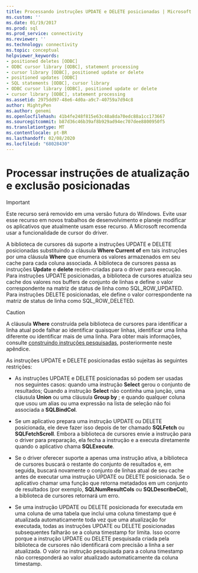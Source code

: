 ```yaml
---
title: Processando instruções UPDATE e DELETE posicionadas | Microsoft Docs
ms.custom: ''
ms.date: 01/19/2017
ms.prod: sql
ms.prod_service: connectivity
ms.reviewer: ''
ms.technology: connectivity
ms.topic: conceptual
helpviewer_keywords:
- positioned deletes [ODBC]
- ODBC cursor library [ODBC], statement processing
- cursor library [ODBC], positioned update or delete
- positioned updates [ODBC]
- SQL statements [ODBC], cursor library
- ODBC cursor library [ODBC], positioned update or delete
- cursor library [ODBC], statement processing
ms.assetid: 2975dd97-48e6-4d0a-a9c7-40759a7d94c8
author: MightyPen
ms.author: genemi
ms.openlocfilehash: 41b4fe248f815e63c48a8da70edc88a1cc173667
ms.sourcegitcommit: b87d36c46b39af8b929ad94ec707dee8800950f5
ms.translationtype: MT
ms.contentlocale: pt-BR
ms.lasthandoff: 02/08/2020
ms.locfileid: "68028430"
---
```

# <a name="processing-positioned-update-and-delete-statements"></a>Processar instruções de atualização e exclusão posicionadas
> [!IMPORTANT]  
>  Este recurso será removido em uma versão futura do Windows. Evite usar esse recurso em novos trabalhos de desenvolvimento e planeje modificar os aplicativos que atualmente usam esse recurso. A Microsoft recomenda usar a funcionalidade de cursor do driver.  
  
 A biblioteca de cursores dá suporte a instruções UPDATE e DELETE posicionadas substituindo a cláusula **Where Current of** em tais instruções por uma cláusula **Where** que enumera os valores armazenados em seu cache para cada coluna associada. A biblioteca de cursores passa as instruções **Update** e **delete** recém-criadas para o driver para execução. Para instruções UPDATE posicionadas, a biblioteca de cursores atualiza seu cache dos valores nos buffers de conjunto de linhas e define o valor correspondente na matriz de status de linha como SQL_ROW_UPDATED. Para instruções DELETE posicionadas, ele define o valor correspondente na matriz de status de linha como SQL_ROW_DELETED.  
  
> [!CAUTION]  
>  A cláusula **Where** construída pela biblioteca de cursores para identificar a linha atual pode falhar ao identificar quaisquer linhas, identificar uma linha diferente ou identificar mais de uma linha. Para obter mais informações, consulte [construindo instruções pesquisadas](../../../odbc/reference/appendixes/constructing-searched-statements.md), posteriormente neste apêndice.  
  
 As instruções UPDATE e DELETE posicionadas estão sujeitas às seguintes restrições:  
  
-   As instruções UPDATE e DELETE posicionadas só podem ser usadas nos seguintes casos: quando uma instrução **Select** gerou o conjunto de resultados; Quando a instrução **Select** não continha uma junção, uma cláusula **Union** ou uma cláusula **Group by** ; e quando qualquer coluna que usou um alias ou uma expressão na lista de seleção não foi associada a **SQLBindCol**.  
  
-   Se um aplicativo prepara uma instrução UPDATE ou DELETE posicionada, ele deve fazer isso depois de ter chamado **SQLFetch** ou **SQLFetchScroll**. Embora a biblioteca de cursores envie a instrução para o driver para preparação, ela fecha a instrução e a executa diretamente quando o aplicativo chama **SQLExecute**.  
  
-   Se o driver oferecer suporte a apenas uma instrução ativa, a biblioteca de cursores buscará o restante do conjunto de resultados e, em seguida, buscará novamente o conjunto de linhas atual de seu cache antes de executar uma instrução UPDATE ou DELETE posicionada. Se o aplicativo chamar uma função que retorna metadados em um conjunto de resultados (por exemplo, **SQLNumResultCols** ou **SQLDescribeCol**), a biblioteca de cursores retornará um erro.  
  
-   Se uma instrução UPDATE ou DELETE posicionada for executada em uma coluna de uma tabela que inclui uma coluna timestamp que é atualizada automaticamente toda vez que uma atualização for executada, todas as instruções UPDATE ou DELETE posicionadas subsequentes falharão se a coluna timestamp for limita. Isso ocorre porque a instrução UPDATE ou DELETE pesquisada criada pela biblioteca de cursores não identificará com precisão a linha a ser atualizada. O valor na instrução pesquisada para a coluna timestamp não corresponderá ao valor atualizado automaticamente da coluna timestamp.
